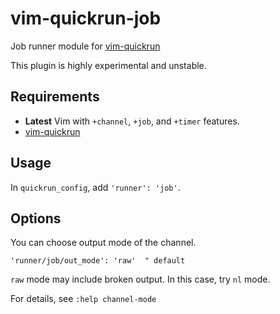 # vim-quickrun-job

Job runner module for [vim-quickrun](https://github.com/thinca/vim-quickrun)

This plugin is highly experimental and unstable.

## Requirements

- **Latest** Vim with `+channel`, `+job`, and `+timer` features.
- [vim-quickrun](https://github.com/thinca/vim-quickrun)

## Usage

In `quickrun_config`, add `'runner': 'job'`.

## Options

You can choose output mode of the channel.

```
'runner/job/out_mode': 'raw'  " default
```

`raw` mode may include broken output.
In this case, try `nl` mode.

For details, see `:help channel-mode`
